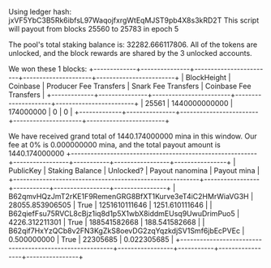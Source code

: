 Using ledger hash: jxVF5YbC3B5Rk6ibfsL97WaqojfxrgWtEqMJST9pb4X8s3kRD2T
This script will payout from blocks 25560 to 25783 in epoch 5

The pool's total staking balance is: 32282.666117806. 
All of the tokens are unlocked, 
and the block rewards are shared by the 3 unlocked accounts.

We won these 1 blocks:
+-------------+---------------+------------------------+---------------------+------------------------+
| BlockHeight |   Coinbase    | Producer Fee Transfers | Snark Fee Transfers | Coinbase Fee Transfers |
+-------------+---------------+------------------------+---------------------+------------------------+
|    25561    | 1440000000000 |       174000000        |          0          |           0            |
+-------------+---------------+------------------------+---------------------+------------------------+

We have received grand total of 1440.174000000 mina in this window. 
Our fee at 0% is 0.000000000 mina, and the total payout amount is 1440.174000000
+---------------------------------------------------------+-----------------+-----------+-----------------+----------------+
|                        PublicKey                        | Staking Balance | Unlocked? | Payout nanomina |  Payout mina   |
+---------------------------------------------------------+-----------------+-----------+-----------------+----------------+
| B62qmvHQzJmT2rKE1F9RemenGRG8BfXT1Kurve3eT4iC2HMrWiaVG3H | 28055.853906505 |   True    |  1251610111646  | 1251.610111646 |
| B62qiefFsu75RVCL8cBjz1iq8d1p5X1wbX8iddmEUsq9UwuDrimPuo5 | 4226.312211301  |   True    |  188541582668   | 188.541582668  |
| B62qif7HxYzQCb8v2FN3KgZkS8oevDG2zqYqzkdjSV1Smf6jbEcPVEc |   0.500000000   |   True    |    22305685     |  0.022305685   |
+---------------------------------------------------------+-----------------+-----------+-----------------+----------------+